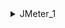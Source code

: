 <details>
<summary>JMeter_1</summary>
1) http://5.75.203.123:5005/get_method
req.
GET
name: str
age: int


2) http://5.75.203.123:5005/user_info_2
req.
POST
name: str
age: int
salary: int


3) http://5.75.203.123:5005/user_info_3
req.
POST
name: str
age: int
salary: int

4) http://5.75.203.123:5005/object_info_1
req.
GET
name: str
age: int
weight: int

5) http://5.75.203.123:5005/object_info_2
req.
GET
name: str
age: int
salary: int

6) http://5.75.203.123:5005/object_info_3
req.
GET
name: str
age: int
salary: int

7) http://5.75.203.123:5005/object_info_4
req.
GET
name: str
age: int
salary: int
</details>